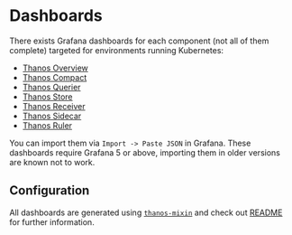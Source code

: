 # Dashboards

There exists Grafana dashboards for each component (not all of them complete) targeted for environments running Kubernetes:

- [Thanos Overview](thanos-overview.json)
- [Thanos Compact](thanos-compactor.json)
- [Thanos Querier](thanos-querier.json)
- [Thanos Store](thanos-store.json)
- [Thanos Receiver](thanos-receiver.json)
- [Thanos Sidecar](thanos-sidecar.json)
- [Thanos Ruler](thanos-ruler.json)

You can import them via `Import -> Paste JSON` in Grafana.
These dashboards require Grafana 5 or above, importing them in older versions are known not to work.

## Configuration

All dashboards are generated using [`thanos-mixin`](https://github.com/thanos-io/thanos/tree/master/mixin/thanos) and check out [README](https://github.com/thanos-io/thanos/tree/master/mixin/thanos/README.md) for further information.
